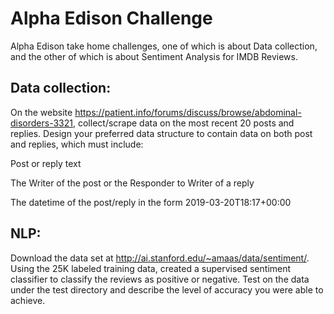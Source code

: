 # Alpha Edison Challenge
Alpha Edison take home challenges, one of which is about Data collection, and the other of which is about Sentiment Analysis for IMDB Reviews. 

 

## Data collection:

On the website https://patient.info/forums/discuss/browse/abdominal-disorders-3321, collect/scrape data on the most recent 20 posts and replies.  Design your preferred data structure to contain data on both post and replies, which must include:

Post or reply text

The Writer of the post or the Responder to Writer of a reply

The datetime of the post/reply in the form 2019-03-20T18:17+00:00
 
 
 
## NLP:
 
Download the data set at http://ai.stanford.edu/~amaas/data/sentiment/.  Using the 25K labeled training data, created a supervised sentiment classifier to classify the reviews as positive or negative.  Test on the data under the test directory and describe the level of accuracy you were able to achieve.

 

